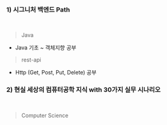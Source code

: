 ### 1) 시그니처 백엔드 Path
   <br>
   
   > Java

   - Java 기초 ~ 객체지향 공부

  
   > rest-api

   - Http (Get, Post, Put, Delete) 공부
  

### 2) 현실 세상의 컴퓨터공학 지식 with 30가지 실무 시나리오
<br>

> Computer Science
   
